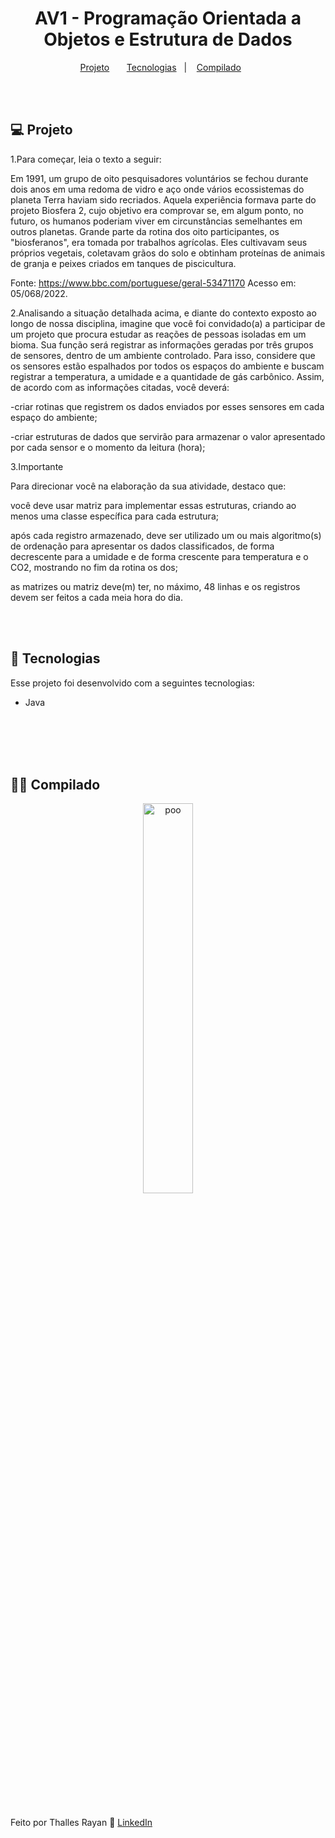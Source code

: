 <h1 align="center"> AV1 - Programação Orientada a Objetos e Estrutura de Dados </h1>


<p align="center">
  <a href="#-projeto">Projeto</a>&nbsp;&nbsp;&nbsp;&nbsp;&nbsp;&nbsp;
  <a href="#-tecnologias">Tecnologias</a>&nbsp;&nbsp;&nbsp;|&nbsp;&nbsp;&nbsp;
  <a href="#-compilado">Compilado</a>&nbsp;&nbsp;&nbsp;&nbsp;&nbsp;&nbsp;
</p>

<br>
<br>


## 💻 Projeto

1.Para começar, leia o texto a seguir:

 

Em 1991, um grupo de oito pesquisadores voluntários se fechou durante dois anos em uma redoma de vidro e aço onde vários ecossistemas do planeta Terra haviam sido recriados. Aquela experiência formava parte do projeto Biosfera 2, cujo objetivo era comprovar se, em algum ponto, no futuro, os humanos poderiam viver em circunstâncias semelhantes em outros planetas. Grande parte da rotina dos oito participantes, os "biosferanos", era tomada por trabalhos agrícolas. Eles cultivavam seus próprios vegetais, coletavam grãos do solo e obtinham proteínas de animais de granja e peixes criados em tanques de piscicultura.

 

Fonte: https://www.bbc.com/portuguese/geral-53471170 Acesso em: 05/068/2022.

 

2.Analisando a situação detalhada acima, e diante do contexto exposto ao longo de nossa disciplina, imagine que você foi convidado(a) a participar de um projeto que procura estudar as reações de pessoas isoladas em um bioma. Sua função será registrar as informações geradas por três grupos de sensores, dentro de um ambiente controlado. Para isso, considere que os sensores estão espalhados por todos os espaços do ambiente e buscam registrar a temperatura, a umidade e a quantidade de gás carbônico. Assim, de acordo com as informações citadas, você deverá:



-criar rotinas que registrem os dados enviados por esses sensores em cada espaço do ambiente;

-criar estruturas de dados que servirão para armazenar o valor apresentado por cada sensor e o momento da leitura (hora);



3.Importante



Para direcionar você na elaboração da sua atividade, destaco que:



você deve usar matriz para implementar essas estruturas, criando ao menos uma classe específica para cada estrutura;


após cada registro armazenado, deve ser utilizado um ou mais algoritmo(s) de ordenação para apresentar os dados classificados, de forma decrescente para a umidade e de forma crescente para temperatura e o CO2, mostrando no fim da rotina os dos;


as matrizes ou matriz deve(m) ter, no máximo, 48 linhas e os registros devem ser feitos a cada meia hora do dia.

<br>
<br>

## 🚀 Tecnologias

Esse projeto foi desenvolvido com a seguintes tecnologias:

- Java

<br>
<br>


<br>
<br>

## 🧑‍💻 Compilado
<p align="center">
  <img alt="poo" src="https://user-images.githubusercontent.com/49317077/206980857-54f335c8-1637-46e4-a699-b57263097d7d.png" width="40%">
</p>

<br>
<br>


Feito por Thalles Rayan :wave: [LinkedIn](https://www.linkedin.com/in/thalles-rayan-03ab6b152/)
 
